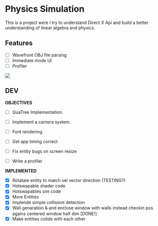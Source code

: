 # Physics Simulation

This is a project were I try to understand Direct X Api and build a better understanding 
of linear algebra and physics.


## Features
- [ ] Wavefront OBJ file parsing
- [ ] Immediate mode UI
- [ ] Profiler

![](https://github.com/MiguelAmaro/physics-sim/blob/main/gifs/collisiondetection.gif?raw=true)

## DEV 
**OBJECTIVES**
- [ ] QuaTree Implementation.
- [ ] Implement a camera system.
- [ ] Font rendering.
- [ ] Get app timing correct
- [ ] Fix entity bugs on screen resize
- [ ] Write a profiler


**IMPLEMENTED**
- [x] Rotatate entity to match vel vector direction (TESTING?)
- [x] Hotswapable shader code
- [x] Hotswapables sim code
- [x] More Entities
- [x] Implende simple collisiont detection
- [x] Wall genaration & and enclose window with walls instead checkin pos agains centered window half dim [DONE!]
- [x] Make entities colide with each other
